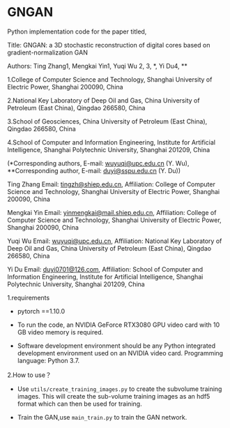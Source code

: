 # GNGAN
Python implementation code for the paper titled,

Title: GNGAN: a 3D stochastic reconstruction of digital cores based on gradient-normalization GAN

Authors: Ting Zhang1, Mengkai Yin1, Yuqi Wu 2, 3, *, Yi Du4, **

1.College of Computer Science and Technology, Shanghai University of Electric Power, Shanghai 200090, China 

2.National Key Laboratory of Deep Oil and Gas, China University of Petroleum (East China), Qingdao 266580, China

3.School of Geosciences, China University of Petroleum (East China), Qingdao 266580, China

4.School of Computer and Information Engineering, Institute for Artificial Intelligence, Shanghai Polytechnic University, Shanghai 201209, China

(*Corresponding authors, E-mail: [wuyuqi@upc.edu.cn](mailto:wuyuqi@upc.edu.cn) (Y. Wu), **Corresponding author, E-mail: duyi@sspu.edu.cn (Y. Du))

Ting Zhang Email: tingzh@shiep.edu.cn, Affiliation: College of Computer Science and Technology, Shanghai University of Electric Power, Shanghai 200090, China

Mengkai Yin Email: yinmengkai@mail.shiep.edu.cn, Affiliation: College of Computer Science and Technology, Shanghai University of Electric Power, Shanghai 200090, China

Yuqi Wu Email: wuyuqi@upc.edu.cn, Affiliation: National Key Laboratory of Deep Oil and Gas, China University of Petroleum (East China), Qingdao 266580, China

Yi Du Email: duyi0701@126.com, Affiliation: School of Computer and Information Engineering, Institute for Artificial Intelligence, Shanghai Polytechnic University, Shanghai 201209, China

1.requirements

- pytorch ==1.10.0


- To run the code, an NVIDIA GeForce RTX3080 GPU video card with 10 GB video memory is required. 


- Software development environment should be any Python integrated development environment used on an NVIDIA video card. Programming language: Python 3.7.

2.How to use？

- Use `utils/create_training_images.py` to create the subvolume training images. This will create the sub-volume training images as an hdf5 format which can then be used for training.  

- Train the GAN,use `main_train.py` to train the GAN network.
